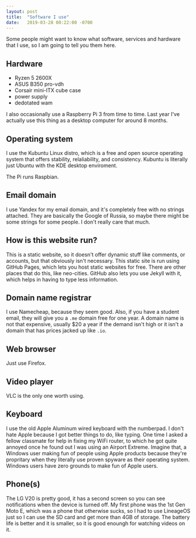 ```yaml
---
layout: post
title:  "Software I use"
date:   2019-03-28 00:22:00 -0700
---
```


Some people might want to know what software, services and hardware that I use,
so I am going to tell you them here.

## Hardware
  - Ryzen 5 2600X
  - ASUS B350 pro-vdh
  - Corsair mini-ITX cube case
  - power supply
  - dedotated wam

I also occasionally use a Raspberry Pi 3 from time to time. Last year I've actually
use this thing as a desktop computer for around 8 months.

## Operating system
I use the Kubuntu Linux distro, which is a free and open source operating system
that offers stability, relaliability, and consistency. Kubuntu is literally just
Ubuntu with the KDE desktop enviroment.

The Pi runs Raspbian.

## Email domain
I use Yandex for my email domain, and it's completely free with no strings attached.
They are basically the Google of Russia, so maybe there might be some strings
for some people. I don't really care that much.

## How is this website run?
This is a static website, so it doesn't offer dynamic stuff like comments, or
accounts, but that obviously isn't necessary. This static site is run using
GitHub Pages, which lets you host static websites for free. There are other places
that do this, like neo-cities. GitHub also lets you use Jekyll with it, which helps
in having to type less information.

## Domain name registrar
I use Namecheap, because they seem good. Also, if you have a student email, they
will give you a `.me` domain free for one year. A domain name is not that expensive,
usually $20 a year if the demand isn't high or it isn't a domain that has prices jacked
up like `.io`.

## Web browser
Just use Firefox.

## Video player
VLC is the only one worth using.

## Keyboard
I use the old Apple Aluminum wired keyboard with the numberpad. I don't hate Apple
because I got better things to do, like typing. One time I asked a fellow classmate
for help in fixing my WiFi router, to which he got quite annoyed once he found
out I was using an Airport Extreme. Imagine that, a Windows user making fun of people using
Apple products because they're propritary when they literally use proven spyware as their
operating system. Windows users have zero grounds to make fun of Apple users.

## Phone(s)
The LG V20 is pretty good, it has a second screen so you can see notifications when
the device is turned off. My first phone was the 1st Gen Moto E, which was a phone that
otherwise sucks, so I had to use LineageOS just so I can use the SD card and get
more than 4GB of storage. The battery life is better and it is smaller, so it is
good enoungh for watching videos on it.
